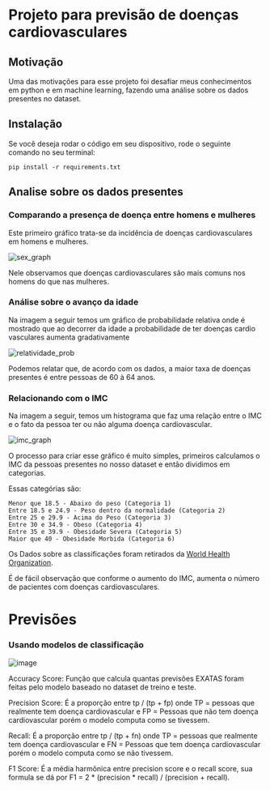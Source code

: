 # Projeto para previsão de doenças cardiovasculares

## Motivação
Uma das motivações para esse projeto foi desafiar meus conhecimentos em python e em machine learning, fazendo uma análise sobre os dados presentes no dataset.

## Instalação
Se você deseja rodar o código em seu dispositivo, rode o seguinte comando no seu terminal:
```console
pip install -r requirements.txt
```

## Analise sobre os dados presentes
### Comparando a presença de doença entre homens e mulheres

Este primeiro gráfico trata-se da incidência de doenças cardiovasculares em homens e mulheres.

![sex_graph](https://user-images.githubusercontent.com/87540453/177857347-c06517eb-30b5-43be-862a-3e2a2918d42a.png)

Nele observamos que doenças cardiovasculares são mais comuns nos homens do que nas mulheres.

### Análise sobre o avanço da idade
Na imagem a seguir temos um gráfico de probabilidade relativa onde é mostrado que ao decorrer da idade a probabilidade de ter doenças cardio vasculares aumenta gradativamente

![relatividade_prob](https://user-images.githubusercontent.com/87540453/177858190-1702a87f-0517-4644-8884-c217d4d8221a.png)

Podemos relatar que, de acordo com os dados, a maior taxa de doenças presentes é entre pessoas de 60 à 64 anos.

### Relacionando com o IMC
Na imagem a seguir, temos um histograma que faz uma relação entre o IMC e o fato da pessoa ter ou não alguma doença cardiovascular.

![imc_graph](https://user-images.githubusercontent.com/87540453/177860902-4b79fccd-d442-4297-86a6-3b9262aa0ba7.png)


O processo para criar esse gráfico é muito simples, primeiros calculamos o IMC da pessoas presentes no nosso dataset e então dividimos em categorias.

Essas categórias são:
```
Menor que 18.5 - Abaixo do peso (Categoria 1)
Entre 18.5 e 24.9 - Peso dentro da normalidade (Categoria 2)
Entre 25 e 29.9 - Acima do Peso (Categoria 3)
Entre 30 e 34.9 - Obeso (Categoria 4)
Entre 35 e 39.9 - Obesidade Severa (Categoria 5)
Maior que 40 - Obesidade Morbida (Categoria 6)
```
Os Dados sobre as classificações foram retirados da [World Health Organization](https://www.who.int/europe/news-room/fact-sheets/item/a-healthy-lifestyle---who-recommendations).

É de fácil observação que conforme o aumento do IMC, aumenta o número de pacientes com doenças cardiovasculares.

# Previsões
### Usando modelos de classificação
![image](https://user-images.githubusercontent.com/87540453/177888874-b1a53ed7-997d-4170-b308-7130210de9ae.png)

Accuracy Score: Função que calcula quantas previsões EXATAS foram feitas pelo modelo baseado no dataset de treino e teste.

Precision Score: É a proporção entre tp / (tp + fp) onde TP = pessoas que realmente tem doença cardiovascular e FP = Pessoas que não tem doença cardiovascular porém o modelo computa como se tivessem.

Recall: É a proporção entre tp / (tp + fn) onde TP = pessoas que realmente tem doença cardiovascular e FN = Pessoas que tem doença cardiovascular porém o modelo computa como se não tivessem.

F1 Score: É a média harmônica entre precision score e o recall score, sua formula se dá por F1 = 2 * (precision * recall) / (precision + recall).
